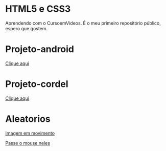 # HTML5 e CSS3
<p>Aprendendo com o CursoemVideos.
É o meu primeiro repositório público, espero que gostem.</p> 

# Projeto-android
<p><a href="https://bmr23.github.io/HTML-CSS/projetos/android">Clique aqui</a></p>

# Projeto-cordel
<p><a href="https://bmr23.github.io/HTML-CSS/projetos/cordel">Clique aqui</a></p>

# Aleatorios
<p><a href="https://bmr23.github.io/HTML-CSS/aleatorio/img-animation">Imagem em movimento</a></p>

<p><a href="https://bmr23.github.io/HTML-CSS/aleatorio/not-hover">Passe o mouse neles</a></p>